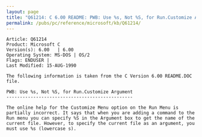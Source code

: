 ```yaml
---
layout: page
title: "Q61214: C 6.00 README: PWB: Use %s, Not %S, for Run.Customize Argument"
permalink: /pubs/pc/reference/microsoft/kb/Q61214/
---
```


	Article: Q61214
	Product: Microsoft C
	Version(s): 6.00   | 6.00
	Operating System: MS-DOS | OS/2
	Flags: ENDUSER |
	Last Modified: 15-AUG-1990
	
	The following information is taken from the C Version 6.00 README.DOC
	file.
	
	PWB: Use %s, Not %S, for Run.Customize Argument
	-----------------------------------------------
	
	The online help for the Customize Menu option on the Run Menu is
	partially incorrect. It says that when you are adding a command to the
	Run menu you can specify %S in the Argument box to get the name of the
	current file. However, to specify the current file as an argument, you
	must use %s (lowercase s).
